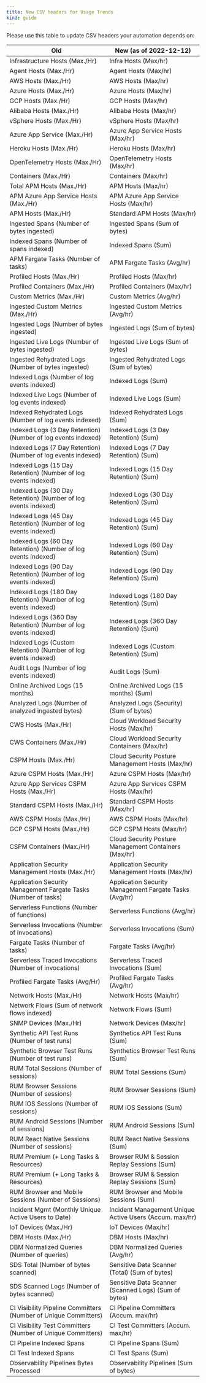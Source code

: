 ```yaml
---
title: New CSV headers for Usage Trends
kind: guide
---
```


Please use this table to update CSV headers your automation depends on:

| Old | New (as of 2022-12-12) |
|-----|------------------------|
| Infrastructure Hosts (Max./Hr) | Infra Hosts (Max/hr) |
| Agent Hosts (Max./Hr) | Agent Hosts (Max/hr) |
| AWS Hosts (Max./Hr) | AWS Hosts (Max/hr) |
| Azure Hosts (Max./Hr) | Azure Hosts (Max/hr) |
| GCP Hosts (Max./Hr) | GCP Hosts (Max/hr) |
| Alibaba Hosts (Max./Hr) | Alibaba Hosts (Max/hr) |
| vSphere Hosts (Max./Hr) | vSphere Hosts (Max/hr) |
| Azure App Service (Max./Hr) | Azure App Service Hosts (Max/hr) |
| Heroku Hosts (Max./Hr) | Heroku Hosts (Max/hr) |
| OpenTelemetry Hosts (Max./Hr) | OpenTelemetry Hosts (Max/hr) |
| Containers (Max./Hr) | Containers (Max/hr) |
| Total APM Hosts (Max./Hr) | APM Hosts (Max/hr) |
| APM Azure App Service Hosts (Max./Hr) | APM Azure App Service Hosts (Max/hr) |
| APM Hosts (Max./Hr) | Standard APM Hosts (Max/hr) |
| Ingested Spans (Number of bytes ingested) | Ingested Spans (Sum of bytes) |
| Indexed Spans (Number of spans indexed) | Indexed Spans (Sum) |
| APM Fargate Tasks (Number of tasks) | APM Fargate Tasks (Avg/hr) |
| Profiled Hosts (Max./Hr) | Profiled Hosts (Max/hr) |
| Profiled Containers (Max./Hr) | Profiled Containers (Max/hr) |
| Custom Metrics (Max./Hr) | Custom Metrics (Avg/hr) |
| Ingested Custom Metrics (Max./Hr) | Ingested Custom Metrics (Avg/hr) |
| Ingested Logs (Number of bytes ingested) | Ingested Logs (Sum of bytes) |
| Ingested Live Logs (Number of bytes ingested) | Ingested Live Logs (Sum of bytes) |
| Ingested Rehydrated Logs (Number of bytes ingested) | Ingested Rehydrated Logs (Sum of bytes) |
| Indexed Logs (Number of log events indexed) | Indexed Logs (Sum) |
| Indexed Live Logs (Number of log events indexed) | Indexed Live Logs (Sum) |
| Indexed Rehydrated Logs (Number of log events indexed) | Indexed Rehydrated Logs (Sum) |
| Indexed Logs (3 Day Retention) (Number of log events indexed) | Indexed Logs (3 Day Retention) (Sum) |
| Indexed Logs (7 Day Retention) (Number of log events indexed) | Indexed Logs (7 Day Retention) (Sum) |
| Indexed Logs (15 Day Retention) (Number of log events indexed) | Indexed Logs (15 Day Retention) (Sum) |
| Indexed Logs (30 Day Retention) (Number of log events indexed) | Indexed Logs (30 Day Retention) (Sum) |
| Indexed Logs (45 Day Retention) (Number of log events indexed) | Indexed Logs (45 Day Retention) (Sum) |
| Indexed Logs (60 Day Retention) (Number of log events indexed) | Indexed Logs (60 Day Retention) (Sum) |
| Indexed Logs (90 Day Retention) (Number of log events indexed) | Indexed Logs (90 Day Retention) (Sum) |
| Indexed Logs (180 Day Retention) (Number of log events indexed) | Indexed Logs (180 Day Retention) (Sum) |
| Indexed Logs (360 Day Retention) (Number of log events indexed) | Indexed Logs (360 Day Retention) (Sum) |
| Indexed Logs (Custom Retention) (Number of log events indexed) | Indexed Logs (Custom Retention) (Sum) |
| Audit Logs (Number of log events indexed) | Audit Logs (Sum) |
| Online Archived Logs (15 months) | Online Archived Logs (15 months) (Sum) |
| Analyzed Logs (Number of analyzed ingested bytes) | Analyzed Logs (Security) (Sum of bytes) |
| CWS Hosts (Max./Hr) | Cloud Workload Security Hosts (Max/hr) |
| CWS Containers (Max./Hr) | Cloud Workload Security Containers (Max/hr) |
| CSPM Hosts (Max./Hr) | Cloud Security Posture Management Hosts (Max/hr) |
| Azure CSPM Hosts (Max./Hr) | Azure CSPM Hosts (Max/hr) |
| Azure App Services CSPM Hosts (Max./Hr) | Azure App Services CSPM Hosts (Max/hr) |
| Standard CSPM Hosts (Max./Hr) | Standard CSPM Hosts (Max/hr) |
| AWS CSPM Hosts (Max./Hr) | AWS CSPM Hosts (Max/hr) |
| GCP CSPM Hosts (Max./Hr) | GCP CSPM Hosts (Max/hr) |
| CSPM Containers (Max./Hr) | Cloud Security Posture Management Containers (Max/hr) |
| Application Security Management Hosts (Max./Hr) | Application Security Management Hosts (Max/hr) |
| Application Security Management Fargate Tasks (Number of tasks) | Application Security Management Fargate Tasks (Avg/hr) |
| Serverless Functions (Number of functions) | Serverless Functions (Avg/hr) |
| Serverless Invocations (Number of invocations) | Serverless Invocations (Sum) |
| Fargate Tasks (Number of tasks) | Fargate Tasks (Avg/hr) |
| Serverless Traced Invocations (Number of invocations) | Serverless Traced Invocations (Sum) |
| Profiled Fargate Tasks (Avg/Hr) | Profiled Fargate Tasks (Avg/hr) |
| Network Hosts (Max./Hr) | Network Hosts (Max/hr) |
| Network Flows (Sum of network flows indexed) | Network Flows (Sum) |
| SNMP Devices (Max./Hr) | Network Devices (Max/hr) |
| Synthetic API Test Runs (Number of test runs) | Synthetics API Test Runs (Sum) |
| Synthetic Browser Test Runs (Number of test runs) | Synthetics Browser Test Runs (Sum) |
| RUM Total Sessions (Number of sessions) | RUM Total Sessions (Sum) |
| RUM Browser Sessions (Number of sessions) | RUM Browser Sessions (Sum) |
| RUM iOS Sessions (Number of sessions) | RUM iOS Sessions (Sum) |
| RUM Android Sessions (Number of sessions) | RUM Android Sessions (Sum) |
| RUM React Native Sessions (Number of sessions) | RUM React Native Sessions (Sum) |
| RUM Premium (+ Long Tasks & Resources) | Browser RUM & Session Replay Sessions (Sum) |
| RUM Premium (+ Long Tasks & Resources) | Browser RUM & Session Replay Sessions (Sum) |
| RUM Browser and Mobile Sessions (Number of Sessions) | RUM Browser and Mobile Sessions (Sum) |
| Incident Mgmt (Monthly Unique Active Users to Date) | Incident Management Unique Active Users (Accum. max/hr) |
| IoT Devices (Max./Hr) | IoT Devices (Max/hr) |
| DBM Hosts (Max./Hr) | DBM Hosts (Max/hr) |
| DBM Normalized Queries (Number of queries) | DBM Normalized Queries (Avg/hr) |
| SDS Total (Number of bytes scanned) | Sensitive Data Scanner (Total) (Sum of bytes) |
| SDS Scanned Logs (Number of bytes scanned) | Sensitive Data Scanner (Scanned Logs) (Sum of bytes) |
| CI Visibility Pipeline Committers (Number of Unique Committers) | CI Pipeline Committers (Accum. max/hr) |
| CI Visibility Test Committers (Number of Unique Committers) | CI Test Committers (Accum. max/hr) |
| CI Pipeline Indexed Spans | CI Pipeline Spans (Sum) |
| CI Test Indexed Spans | CI Test Spans (Sum) |
| Observability Pipelines Bytes Processed | Observability Pipelines (Sum of bytes) |